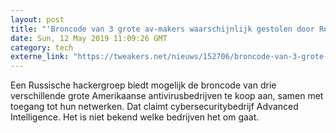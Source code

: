 ```yaml
---
layout: post
title: "'Broncode van 3 grote av-makers waarschijnlijk gestolen door Russische hackers'"
date: Sun, 12 May 2019 11:09:26 GMT
category: tech
externe_link: "https://tweakers.net/nieuws/152706/broncode-van-3-grote-av-makers-waarschijnlijk-gestolen-door-russische-hackers.html"
---
```


Een Russische hackergroep biedt mogelijk de broncode van drie verschillende grote Amerikaanse antivirusbedrijven te koop aan, samen met toegang tot hun netwerken. Dat claimt cybersecuritybedrijf Advanced Intelligence. Het is niet bekend welke bedrijven het om gaat.<img src="http://feeds.feedburner.com/~r/tweakers/mixed/~4/t48b2re5g4U" height="1" width="1" alt=""/>
